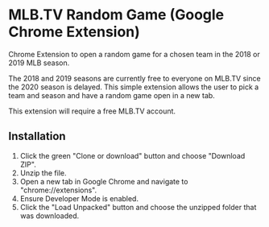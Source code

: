 # MLB.TV Random Game (Google Chrome Extension)

Chrome Extension to open a random game for a chosen team in the 2018 or 2019 MLB season.

The 2018 and 2019 seasons are currently free to everyone on MLB.TV since the 2020 season is delayed. This simple extension allows the user to pick a team and season and have a random game open in a new tab.

This extension will require a free MLB.TV account.


## Installation
1. Click the green "Clone or download" button and choose "Download ZIP".
2. Unzip the file.
3. Open a new tab in Google Chrome and navigate to "chrome://extensions".
4. Ensure Developer Mode is enabled.
5. Click the "Load Unpacked" button and choose the unzipped folder that was downloaded.
